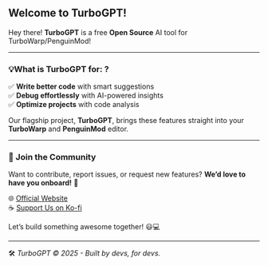 ## Welcome to TurboGPT!

Hey there! **TurboGPT** is a free **Open Source** AI tool for TurboWarp/PenguinMod! 

---

### 💡What is TurboGPT for: ?
✅ **Write better code** with smart suggestions  
✅ **Debug effortlessly** with AI-powered insights  
✅ **Optimize projects** with code analysis  

Our flagship project, **TurboGPT**, brings these features straight into your **TurboWarp** and **PenguinMod** editor.  

---

### 🚀 Join the Community  
Want to contribute, report issues, or request new features? **We’d love to have you onboard!** 🎉  

🌐 [Official Website](https://turbogpt.up.railway.app)  
☕ [Support Us on Ko-fi](https://ko-fi.com/turbogpt)  

Let’s build something awesome together! 😃💻  

---

🛠️ *TurboGPT © 2025 - Built by devs, for devs.*  
